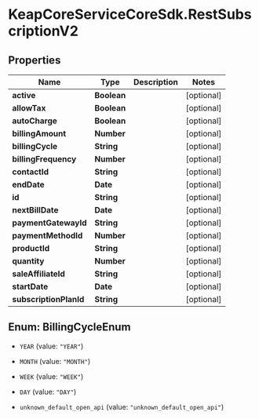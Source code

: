 # KeapCoreServiceCoreSdk.RestSubscriptionV2

## Properties

Name | Type | Description | Notes
------------ | ------------- | ------------- | -------------
**active** | **Boolean** |  | [optional] 
**allowTax** | **Boolean** |  | [optional] 
**autoCharge** | **Boolean** |  | [optional] 
**billingAmount** | **Number** |  | [optional] 
**billingCycle** | **String** |  | [optional] 
**billingFrequency** | **Number** |  | [optional] 
**contactId** | **String** |  | [optional] 
**endDate** | **Date** |  | [optional] 
**id** | **String** |  | [optional] 
**nextBillDate** | **Date** |  | [optional] 
**paymentGatewayId** | **String** |  | [optional] 
**paymentMethodId** | **Number** |  | [optional] 
**productId** | **String** |  | [optional] 
**quantity** | **Number** |  | [optional] 
**saleAffiliateId** | **String** |  | [optional] 
**startDate** | **Date** |  | [optional] 
**subscriptionPlanId** | **String** |  | [optional] 



## Enum: BillingCycleEnum


* `YEAR` (value: `"YEAR"`)

* `MONTH` (value: `"MONTH"`)

* `WEEK` (value: `"WEEK"`)

* `DAY` (value: `"DAY"`)

* `unknown_default_open_api` (value: `"unknown_default_open_api"`)




